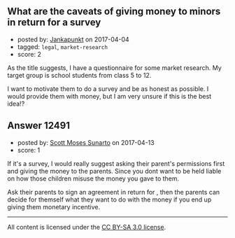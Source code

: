 ## What are the caveats of giving money to minors in return for a survey

- posted by: [Jankapunkt](https://stackexchange.com/users/3724603/jankapunkt) on 2017-04-04
- tagged: `legal`, `market-research`
- score: 2

<p>As the title suggests, I have a questionnaire for some market research. My target group is school students from class 5 to 12.</p>

<p>I want to motivate them to do a survey and be as honest as possible. I would provide them with money, but I am very unsure if this is the best idea!?</p>



## Answer 12491

- posted by: [Scott Moses Sunarto](https://stackexchange.com/users/5589688/scott-moses-sunarto) on 2017-04-13
- score: 1

<p>If it's a survey, I would really suggest asking their parent's permissions first and giving the money to the parents. Since you dont want to be held liable on how those children misuse the money you gave to them.</p>

<p>Ask their parents to sign an agreement in return for , then the parents can decide for themself what they want to do with the money if you end up giving them monetary incentive. </p>




---

All content is licensed under the [CC BY-SA 3.0 license](https://creativecommons.org/licenses/by-sa/3.0/).
